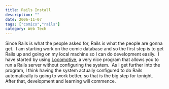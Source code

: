 ```yaml
---
title: Rails Install
description: ""
date: 2006-11-07
tags: ["comics","rails"]
category: Web Tech
---
```



<p>Since Rails is what the people asked for, Rails is what the people are gonna get.&nbsp; I am starting work on the comic database and so the first step is to get Rails up and going on my local machine so I can do development easily.&nbsp; I have started by using <a href="https://web.archive.org/web/20131211172932/http://locomotive.raaum.org/">Locomotive</a>, a very nice program that allows you to run a Rails server without configuring the system.&nbsp; As I get further into the program, I think having the system actually configured to do Rails automatically is going to work better, so that is the big step for tonight.&nbsp; After that, development and learning will commence.</p>
